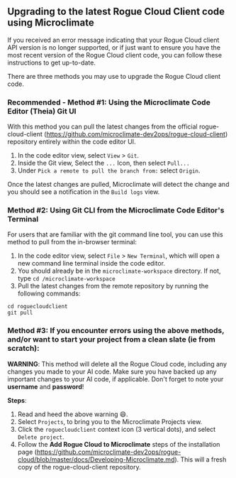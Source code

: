 ## Upgrading to the latest Rogue Cloud Client code using Microclimate

If you received an error message indicating that your Rogue Cloud client API version is no longer supported, or if just want to ensure you have the
most recent version of the Rogue Cloud client code, you can follow these instructions to get up-to-date.

There are three methods you may use to upgrade the Rogue Cloud client code.

### Recommended - Method #1: Using the Microclimate Code Editor (Theia) Git UI
With this method you can pull the latest changes from the official rogue-cloud-client (https://github.com/microclimate-dev2ops/rogue-cloud-client) repository entirely within the code editor UI.

1. In the code editor view, select `View` > `Git`.
2. Inside the Git view, Select the `...` Icon, then select `Pull...`
3. Under `Pick a remote to pull the branch from:` select `Origin`.

Once the latest changes are pulled, Microclimate will detect the change and you should see a notification in the `Build logs` view.


### Method #2: Using Git CLI from the Microclimate Code Editor's Terminal

For users that are familiar with the git command line tool, you can use this method to pull from the in-browser terminal:
1. In the code editor view, select `File` > `New Terminal`, which will open a new command line terminal inside the code editor.
2. You should already be in the `microclimate-workspace` directory. If not, type `cd /microclimate-workspace`
3. Pull the latest changes from the remote repository by running the following commands:
```
cd roguecloudclient
git pull
```

### Method #3: If you encounter errors using the above methods, and/or want to start your project from a clean slate (ie from scratch):

**WARNING**: This method will delete all the Rogue Cloud code, including any changes you made to your AI code. Make sure you have backed up any important changes to your AI code, if applicable. Don't forget to note your **username** and **password**!

**Steps**:
1. Read and heed the above warning :smile:.
2. Select `Projects`, to bring you to the Microclimate Projects view.
3. Click the `roguecloudclient` context icon (3 vertical dots), and select `Delete project`.
4. Follow the **Add Rogue Cloud to Microclimate** steps of the installation page (https://github.com/microclimate-dev2ops/rogue-cloud/blob/master/docs/Developing-Microclimate.md). This will a fresh copy of the rogue-cloud-client repository.
